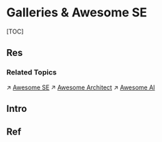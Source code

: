 # Galleries & Awesome SE

[TOC]



## Res
### Related Topics
↗ [Awesome SE](Awesome%20SE.md)
↗ [Awesome Architect](Awesome%20Architect.md)
↗ [Awesome AI](../../Artificial%20Intelligence/👀%20AI%20WatchList/🕶️%20Awesome%20AI/Awesome%20AI.md)



## Intro


## Ref


